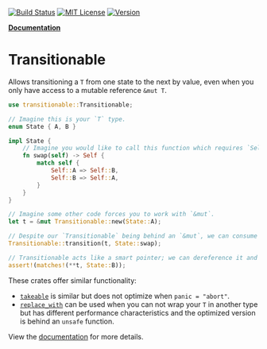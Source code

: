 [actions-badge]: https://github.com/mickvangelderen/transitionable/workflows/main/badge.svg
[actions-url]: https://github.com/mickvangelderen/transitionable/actions/workflows/main.yaml?query=branch%3Amain
[mit-badge]: https://img.shields.io/badge/license-MIT-blue.svg
[mit-url]: https://github.com/mickvangelderen/transitionable/blob/master/LICENSE
[crates-badge]: https://img.shields.io/crates/v/transitionable
[crates-url]: https://crates.io/crates/transitionable
[![Build Status][actions-badge]][actions-url]
[![MIT License][mit-badge]][mit-url]
[![Version][crates-badge]][crates-url]

[docs-url]: https://docs.rs/transitionable/latest/transitionable/

[**Documentation**][docs-url]

# Transitionable

Allows transitioning a `T` from one state to the next by value, even when you only have access to a mutable reference `&mut T`.

```rust
use transitionable::Transitionable;

// Imagine this is your `T` type.
enum State { A, B }

impl State {
    // Imagine you would like to call this function which requires `Self` by value.
    fn swap(self) -> Self {
        match self {
            Self::A => Self::B,
            Self::B => Self::A,
        }
    }
}

// Imagine some other code forces you to work with `&mut`.
let t = &mut Transitionable::new(State::A);

// Despite our `Transitionable` being behind an `&mut`, we can consume the contained `State` by value and produce a new `State`.
Transitionable::transition(t, State::swap);

// Transitionable acts like a smart pointer; we can dereference it and verify that the value has indeed transitioned to a new state.
assert!(matches!(**t, State::B));
```

These crates offer similar functionality:

- [`takeable`](https://crates.io/crates/takeable) is similar but does not optimize when `panic = "abort"`.
- [`replace_with`](https://crates.io/crates/replace_with) can be used when you can not wrap your `T` in another type but has different performance characteristics and the optimized version is behind an `unsafe` function.

View the [documentation][docs-url] for more details.

